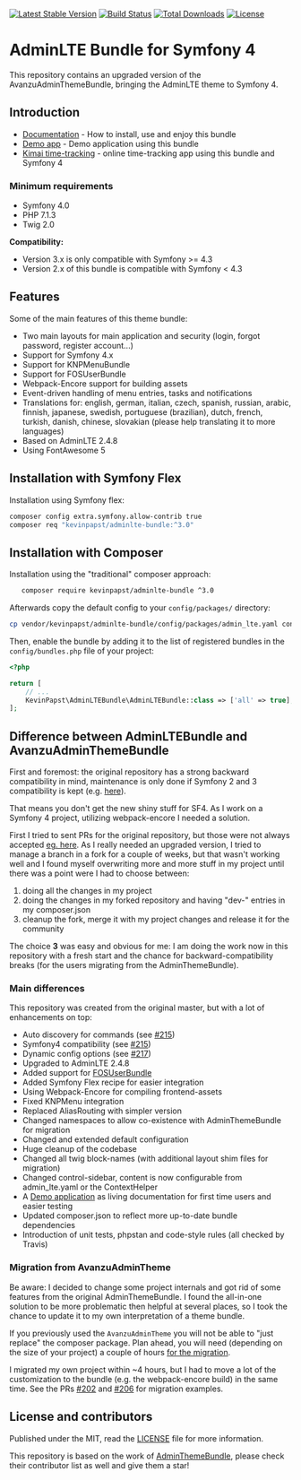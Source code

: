 [![Latest Stable Version](https://poser.pugx.org/kevinpapst/adminlte-bundle/v/stable)](https://packagist.org/packages/kevinpapst/adminlte-bundle)
[![Build Status](https://travis-ci.org/kevinpapst/AdminLTEBundle.svg?branch=master)](https://travis-ci.org/kevinpapst/AdminLTEBundle)
[![Total Downloads](https://poser.pugx.org/kevinpapst/adminlte-bundle/downloads)](https://packagist.org/packages/kevinpapst/adminlte-bundle)
[![License](https://poser.pugx.org/kevinpapst/adminlte-bundle/license)](LICENSE)

# AdminLTE Bundle for Symfony 4

This repository contains an upgraded version of the AvanzuAdminThemeBundle, bringing the AdminLTE theme to Symfony 4.

## Introduction

- [Documentation](Resources/docs/) - How to install, use and enjoy this bundle
- [Demo app](https://github.com/kevinpapst/AdminLTEBundle-Demo) - Demo application using this bundle
- [Kimai time-tracking](https://github.com/kevinpapst/kimai2) - online time-tracking app using this bundle and Symfony 4 

### Minimum requirements

- Symfony 4.0
- PHP 7.1.3
- Twig 2.0

**Compatibility:**

- Version 3.x is only compatible with Symfony >= 4.3
- Version 2.x of this bundle is compatible with Symfony < 4.3

## Features

Some of the main features of this theme bundle:

- Two main layouts for main application and security (login, forgot password, register account...)
- Support for Symfony 4.x
- Support for KNPMenuBundle 
- Support for FOSUserBundle
- Webpack-Encore support for building assets
- Event-driven handling of menu entries, tasks and notifications
- Translations for: english, german, italian, czech, spanish, russian, arabic, finnish, japanese, swedish, portuguese (brazilian), dutch, french, turkish, danish, chinese, slovakian (please help translating it to more languages)
- Based on AdminLTE 2.4.8
- Using FontAwesome 5

## Installation with Symfony Flex

Installation using Symfony flex:

```bash
composer config extra.symfony.allow-contrib true
composer req "kevinpapst/adminlte-bundle:^3.0"
```

## Installation with Composer

Installation using the "traditional" composer approach:

```bash
   composer require kevinpapst/adminlte-bundle ^3.0
```

Afterwards copy the default config to your `config/packages/` directory:

```bash
cp vendor/kevinpapst/adminlte-bundle/config/packages/admin_lte.yaml config/packages/
```

Then, enable the bundle by adding it to the list of registered bundles in the `config/bundles.php` file of your project:

```php
<?php

return [
    // ...
    KevinPapst\AdminLTEBundle\AdminLTEBundle::class => ['all' => true],
];
```

## Difference between AdminLTEBundle and AvanzuAdminThemeBundle

First and foremost: the original repository has a strong backward compatibility in mind, maintenance is only done if Symfony 2 and 3 compatibility is kept (e.g. [here](https://github.com/avanzu/AdminThemeBundle/pull/216)).

That means you don't get the new shiny stuff for SF4. As I work on a Symfony 4 project, utilizing webpack-encore I needed a solution. 

First I tried to sent PRs for the original repository, but those were not always accepted [eg. here](https://github.com/avanzu/AdminThemeBundle/pulls/kevinpapst). 
As I really needed an upgraded version, I tried to manage a branch in a fork for a couple of weeks, but that wasn't working well 
and I found myself overwriting more and more stuff in my project until there was a point were I had to choose between:
1. doing all the changes in my project 
2. doing the changes in my forked repository and having "dev-" entries in my composer.json
3. cleanup the fork, merge it with my project changes and release it for the community

The choice **3** was easy and obvious for me: I am doing the work now in this repository with a fresh start and the chance for backward-compatibility breaks (for the users migrating from the AdminThemeBundle).

### Main differences

This repository was created from the original master, but with a lot of enhancements on top:

- Auto discovery for commands (see [#215](https://github.com/avanzu/AdminThemeBundle/pull/215))
- Symfony4 compatibility (see [#215](https://github.com/avanzu/AdminThemeBundle/pull/216))
- Dynamic config options (see [#217](https://github.com/avanzu/AdminThemeBundle/pull/217))
- Upgraded to AdminLTE 2.4.8
- Added support for [FOSUserBundle](Resources/docs/fos_userbundle.md)
- Added Symfony Flex recipe for easier integration
- Using Webpack-Encore for compiling frontend-assets
- Fixed KNPMenu integration
- Replaced AliasRouting with simpler version
- Changed namespaces to allow co-existence with AdminThemeBundle for migration
- Changed and extended default configuration
- Huge cleanup of the codebase
- Changed all twig block-names (with additional layout shim files for migration)   
- Changed control-sidebar, content is now configurable from admin_lte.yaml or the ContextHelper
- A [Demo application](https://github.com/kevinpapst/AdminLTEBundle-Demo) as living documentation for first time users and easier testing
- Updated composer.json to reflect more up-to-date bundle dependencies
- Introduction of unit tests, phpstan and code-style rules (all checked by Travis)

### Migration from AvanzuAdminTheme

Be aware: I decided to change some project internals and got rid of some features from the original AdminThemeBundle.
I found the all-in-one solution to be more problematic then helpful at several places, so I took the chance to update it to my own interpretation of a theme bundle.

If you previously used the `AvanzuAdminTheme` you will not be able to "just replace" the composer package. 
Plan ahead, you will need (depending on the size of your project) a couple of hours [for the migration](Resources/docs/migration_guide.md).

I migrated my own project within ~4 hours, but I had to move a lot of the customization to the bundle (e.g. the webpack-encore build) in the same time. 
See the PRs [#202](https://github.com/kevinpapst/kimai2/pull/202/files) and [#206](https://github.com/kevinpapst/kimai2/pull/206/files) for migration examples. 

## License and contributors

Published under the MIT, read the [LICENSE](LICENSE) file for more information.

This repository is based on the work of [AdminThemeBundle](https://github.com/avanzu/AdminThemeBundle), please check their contributor list as well and give them a star!
